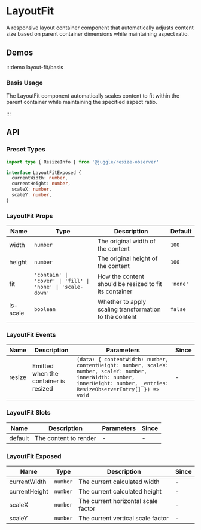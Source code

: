 # LayoutFit

A responsive layout container component that automatically adjusts content size based on parent container dimensions while maintaining aspect ratio.

## Demos

:::demo layout-fit/basis

### Basis Usage

The LayoutFit component automatically scales content to fit within the parent container while maintaining the specified aspect ratio.

:::

## API

### Preset Types

```ts
import type { ResizeInfo } from '@juggle/resize-observer'

interface LayoutFitExposed {
  currentWidth: number,
  currentHeight: number,
  scaleX: number,
  scaleY: number,
}
```

### LayoutFit Props

| Name     | Type                                                       | Description                                            | Default  |
| -------- | ---------------------------------------------------------- | ------------------------------------------------------ | -------- |
| width    | `number`                                                   | The original width of the content                      | `100`    |
| height   | `number`                                                   | The original height of the content                     | `100`    |
| fit      | `'contain' \| 'cover' \| 'fill' \| 'none' \| 'scale-down'` | How the content should be resized to fit its container | `'none'` |
| is-scale | `boolean`                                                  | Whether to apply scaling transformation to the content | `false`  |

### LayoutFit Events

| Name   | Description                           | Parameters                                                                                                                                                                  | Since |
| ------ | ------------------------------------- | --------------------------------------------------------------------------------------------------------------------------------------------------------------------------- | ----- |
| resize | Emitted when the container is resized | `(data: { contentWidth: number, contentHeight: number, scaleX: number, scaleY: number, innerWidth: number, innerHeight: number, _entries: ResizeObserverEntry[] }) => void` | -     |

### LayoutFit Slots

| Name    | Description           | Parameters | Since |
| ------- | --------------------- | ---------- | ----- |
| default | The content to render | -          | -     |

### LayoutFit Exposed

| Name          | Type     | Description                         | Since |
| ------------- | -------- | ----------------------------------- | ----- |
| currentWidth  | `number` | The current calculated width        | -     |
| currentHeight | `number` | The current calculated height       | -     |
| scaleX        | `number` | The current horizontal scale factor | -     |
| scaleY        | `number` | The current vertical scale factor   | -     |
